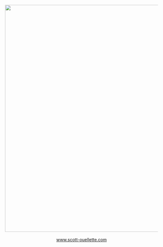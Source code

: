
<p align="center">
<img src="https://raw.githubusercontent.com/scottx611x/Website/master/assets/img/Site.gif" width="750px" />
<br><br>
<a href="www.scott-ouellette.com">www.scott-ouellette.com</a>
</p>


